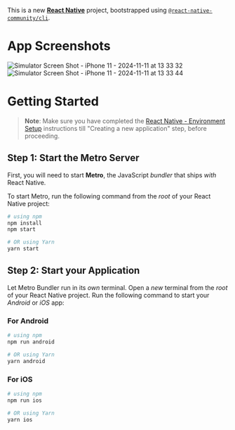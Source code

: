 This is a new [**React Native**](https://reactnative.dev) project, bootstrapped using [`@react-native-community/cli`](https://github.com/react-native-community/cli).

# App Screenshots

![Simulator Screen Shot - iPhone 11 - 2024-11-11 at 13 33 32](https://github.com/user-attachments/assets/8e02ed7b-c413-4f92-bb31-ce91feed6057)![Simulator Screen Shot - iPhone 11 - 2024-11-11 at 13 33 44](https://github.com/user-attachments/assets/d87628fc-0661-4572-b821-25a8a3acc89a)

# Getting Started

>**Note**: Make sure you have completed the [React Native - Environment Setup](https://reactnative.dev/docs/environment-setup) instructions till "Creating a new application" step, before proceeding.

## Step 1: Start the Metro Server

First, you will need to start **Metro**, the JavaScript _bundler_ that ships _with_ React Native.

To start Metro, run the following command from the _root_ of your React Native project:

```bash
# using npm
npm install
npm start

# OR using Yarn
yarn start
```

## Step 2: Start your Application

Let Metro Bundler run in its _own_ terminal. Open a _new_ terminal from the _root_ of your React Native project. Run the following command to start your _Android_ or _iOS_ app:

### For Android

```bash
# using npm
npm run android

# OR using Yarn
yarn android
```

### For iOS

```bash
# using npm
npm run ios

# OR using Yarn
yarn ios
```

